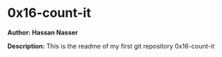 # 0x16-count-it
**Author: Hassan Nasser**

**Description:**
This is the readme of my first git repository 0x16-count-it
